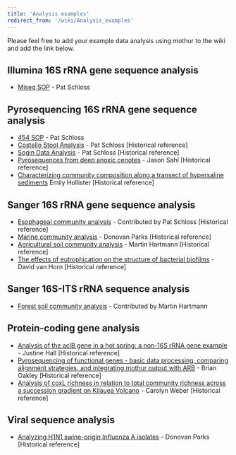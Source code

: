 ```yaml
---
title: 'Analysis examples'
redirect_from: '/wiki/Analysis_examples'
---
```

Please feel free to add your example data analysis using mothur to the
wiki and add the link below.


## Illumina 16S rRNA gene sequence analysis
* [Miseq SOP](/wiki/MiSeq_SOP) - Pat Schloss


## Pyrosequencing 16S rRNA gene sequence analysis
-   [454 SOP](/wiki/454_SOP) - Pat Schloss
-   [Costello Stool Analysis](/wiki/Costello_stool_analysis) - Pat Schloss [Historical reference]
-   [Sogin Data Analysis](/wiki/sogin_data_analysis) - Pat Schloss [Historical reference]
-   [Pyrosequences from deep anoxic cenotes](https://web.archive.org/web/http://www.mothur.org/wiki/Pyrosequences_from_deep_anoxic_cenotes) - Jason Sahl [Historical reference]
-   [Characterizing community composition along a transect of hypersaline sediments](https://web.archive.org/web/http://www.mothur.org/wiki/Characterizing_community_composition_along_a_transect_of_hypersaline_sediments)  Emily Hollister [Historical reference]


## Sanger 16S rRNA gene sequence analysis
-   [Esophageal community analysis](/wiki/Esophageal_community_analysis) - Contributed by
    Pat Schloss [Historical reference]
-   [Marine community analysis](https://web.archive.org/web/http://www.mothur.org/wiki/Marine_community_analysis) - Donovan Parks [Historical reference]
-   [Agricultural soil community analysis](https://web.archive.org/web/http://www.mothur.org/wiki/Agricultural_soil_community_analysis) - Martin Hartmann [Historical reference]
-   [The effects of eutrophication on the structure of bacterial biofilms](https://web.archive.org/web/http://www.mothur.org/wiki/The_effects_of_eutrophication_on_the_structure_of_bacterial_biofilms) -
    David van Horn [Historical reference]


## Sanger 16S-ITS rRNA sequence analysis
-   [Forest soil community analysis](https://web.archive.org/web/http://www.mothur.org/wiki/Forest_soil_community_analysis) - Contributed
    by Martin Hartmann


## Protein-coding gene analysis
-   [Analysis of the aclB gene in a hot spring: a non-16S rRNA gene example](https://web.archive.org/web/https://mothur.org/wiki/Analysis_of_the_aclB_gene_in_a_hot_spring:_a_non-16S_rRNA_gene_example) - Justine Hall [Historical reference]
-   [Pyrosequencing of functional genes - basic data processing, comparing alignment strategies, and integrating mothur output with ARB](https://web.archive.org/web/http://www.mothur.org/wiki/Pyrosequencing_of_functional_genes_-_basic_data_processing,_comparing_alignment_strategies,_and_integrating_mothur_output_with_ARB) - Brian Oakley [Historical reference]
-   [Analysis of coxL richness in relation to total community richness across a succession gradient on Kilauea Volcano](https://web.archive.org/web/http://www.mothur.org/wiki/Analysis_of_coxL_richness_in_relation_to_total_community_richness_across_a_succession_gradient_on_Kilauea_Volcano) -
    Carolyn Weber [Historical reference]


## Viral sequence analysis
-   [Analyzing H1N1 swine-origin Influenza A isolates](https://web.archive.org/web/http://www.mothur.org/wiki/Analyzing_H1N1_swine-origin_Influenza_A_isolates) - Donovan Parks [Historical reference]

